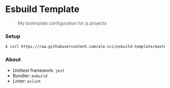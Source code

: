 # Esbuild Template
> My boilerplate configuration for js projects

### Setup
```bash
$ curl https://raw.githubusercontent.com/ale-cci/esbuild-template/master/configure | bash
```

### About
- Unittest framework: `jest`
- Bundler: `esbuild`
- Linter: `eslint`
